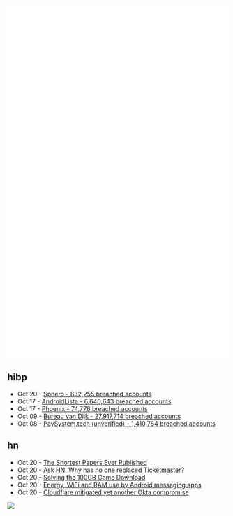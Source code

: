 ![Metrics](https://raw.githubusercontent.com/phixion/phixion/master/metrics.svg)

## hibp

<!--
for https://github.com/phixion/phixion/blob/main/.github/workflows/feeds.yml
-->
<!--START_SECTION:haveibeenpwnd-->
- Oct 20 - [Sphero - 832,255 breached accounts](https://haveibeenpwned.com/PwnedWebsites#Sphero)
- Oct 17 - [AndroidLista - 6,640,643 breached accounts](https://haveibeenpwned.com/PwnedWebsites#AndroidLista)
- Oct 17 - [Phoenix - 74,776 breached accounts](https://haveibeenpwned.com/PwnedWebsites#Phoenix)
- Oct 09 - [Bureau van Dijk - 27,917,714 breached accounts](https://haveibeenpwned.com/PwnedWebsites#BVD)
- Oct 08 - [PaySystem.tech (unverified) - 1,410,764 breached accounts](https://haveibeenpwned.com/PwnedWebsites#PaySystemTech)
<!--END_SECTION:haveibeenpwnd-->

## hn

<!--
for https://github.com/phixion/phixion/blob/main/.github/workflows/feeds.yml
-->
<!--START_SECTION:hn-->
- Oct 20 - [The Shortest Papers Ever Published](https://paperpile.com/blog/shortest-papers/)
- Oct 20 - [Ask HN: Why has no one replaced Ticketmaster?](https://news.ycombinator.com/item?id=37962499)
- Oct 20 - [Solving the 100GB Game Download](http://venusoft.net/)
- Oct 20 - [Energy, WiFi and RAM use by Android messaging apps](https://decentim.grafana.net/public-dashboards/92602d3a4aa842ce97812d310077691d)
- Oct 20 - [Cloudflare mitigated yet another Okta compromise](https://blog.cloudflare.com/how-cloudflare-mitigated-yet-another-okta-compromise/)
<!--END_SECTION:hn-->

<!--
for https://yhype.me
-->
![](https://hit.yhype.me/github/profile?user_id=13013670)
